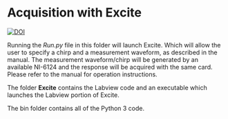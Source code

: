 # Acquisition with Excite

[![DOI](https://zenodo.org/badge/116877136.svg)](https://zenodo.org/badge/latestdoi/116877136)

Running the _Run.py_ file in this folder will launch Excite. Which will allow the user to specify a chirp and 
a measurement waveform, as described in the manual. The measurement waveform/chirp will be generated by an available
NI-6124 and the response will be acquired with the same card. Please refer to the manual for operation instructions.

The folder __Excite__ contains the Labview code and an executable which launches the Labview portion of Excite.

The bin folder contains all of the Python 3 code. 